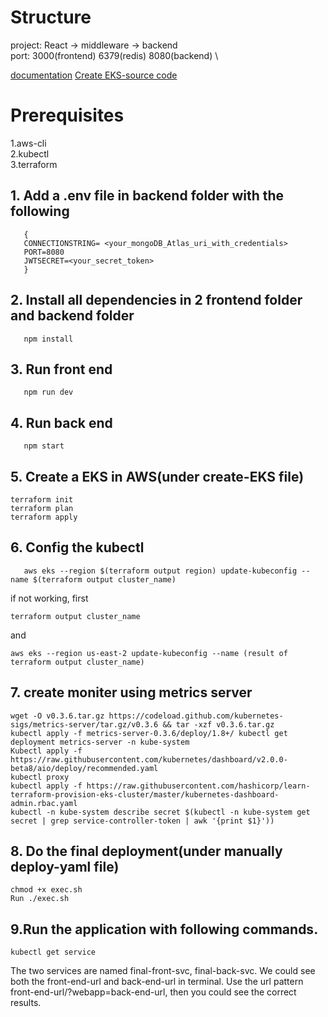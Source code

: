 # Structure
project: React -> middleware -> backend \
port: 3000(frontend) 6379(redis) 8080(backend) \

[documentation](https://github.com/NuooXu/DevOpsFinalProject/blob/master/document.pdf)
[Create EKS-source code](https://github.com/Merphyy/eks-files)
# Prerequisites
 1.aws-cli \
 2.kubectl \
 3.terraform 



## 1. Add a .env file in backend folder with the following

```
   {
   CONNECTIONSTRING= <your_mongoDB_Atlas_uri_with_credentials>
   PORT=8080
   JWTSECRET=<your_secret_token>
   }
```

## 2. Install all dependencies in 2 frontend folder and backend folder

```
   npm install
```

## 3. Run front end

```
   npm run dev
```

## 4. Run back end

```
   npm start
```

## 5. Create a EKS in AWS(under create-EKS file)

```
terraform init
terraform plan
terraform apply
```

## 6. Config the kubectl

```
   aws eks --region $(terraform output region) update-kubeconfig --name $(terraform output cluster_name)

```
if not working, first
```
terraform output cluster_name
```
and 
```
aws eks --region us-east-2 update-kubeconfig --name (result of terraform output cluster_name)
```

## 7. create moniter using metrics server

```
wget -O v0.3.6.tar.gz https://codeload.github.com/kubernetes-sigs/metrics-server/tar.gz/v0.3.6 && tar -xzf v0.3.6.tar.gz
kubectl apply -f metrics-server-0.3.6/deploy/1.8+/ kubectl get deployment metrics-server -n kube-system
Kubectl apply -f https://raw.githubusercontent.com/kubernetes/dashboard/v2.0.0-beta8/aio/deploy/recommended.yaml
kubectl proxy
kubectl apply -f https://raw.githubusercontent.com/hashicorp/learn-terraform-provision-eks-cluster/master/kubernetes-dashboard-admin.rbac.yaml
kubectl -n kube-system describe secret $(kubectl -n kube-system get secret | grep service-controller-token | awk '{print $1}'))
```

## 8. Do the final deployment(under manually deploy-yaml file)

```
chmod +x exec.sh
Run ./exec.sh

```

## 9.Run the application with following commands.

```
kubectl get service

```
The two services are named final-front-svc, final-back-svc. We could see both the front-end-url and back-end-url in terminal. 
Use the url pattern front-end-url/?webapp=back-end-url, then you could see the correct results.




